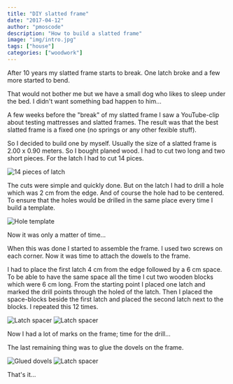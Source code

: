 ```yaml
---
title: "DIY slatted frame"
date: "2017-04-12"
author: "pmoscode"
description: "How to build a slatted frame"
image: "img/intro.jpg"
tags: ["house"]
categories: ["woodwork"]
---
```


After 10 years my slatted frame starts to break. One latch broke and a few more started to bend.

That would not bother me but we have a small dog who likes to sleep under the bed. I didn't want something bad happen to him…
<!--more-->

A few weeks before the "break" of my slatted frame I saw a YouTube-clip about testing mattresses and slatted frames.
The result was that the best slatted frame is a fixed one (no springs or any other fexible stuff).

So I decided to build one by myself. Usually the size of a slatted frame is 2.00 x 0.90 meters.
So I bought planed wood. I had to cut two long and two short pieces. For the latch I had to cut 14 pices.

![14 pieces of latch](img/resized001.jpg "14 pieces of latch")

The cuts were simple and quickly done. But on the latch I had to drill a hole which was 2 cm from the edge.
And of course the hole had to be centered. To ensure that the holes would be drilled in the same place every time I build a template.

![Hole template](img/resized003.jpg "Hole template")

Now it was only a matter of time…

When this was done I started to assemble the frame. I used two screws on each corner.
Now it was time to attach the dowels to the frame.

I had to place the first latch 4 cm from the edge followed by a 6 cm space.
To be able to have the same space all the time I cut two wooden blocks which were 6 cm long.
From the starting point I placed one latch and marked the drill points through the holed of the latch.
Then I placed the space-blocks beside the first latch and placed the second latch next to the blocks. I repeated this 12 times.

![Latch spacer](img/resized004.jpg "Latch spacer") ![Latch spacer](img/resized005.jpg "Latch spacer")

Now I had a lot of marks on the frame; time for the drill…

The last remaining thing was to glue the dovels on the frame.

![Glued dovels](img/resized007.jpg "Glued dovels") ![Latch spacer](img/resized009.jpg "Latch spacer")

That's it…
